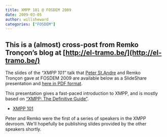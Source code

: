 ```yaml
---
title: XMPP 101 @ FOSDEM 2009
date: 2009-03-05
author: willsheward
categories: ["FOSDEM"]
---
```


This is a (almost) cross-post from Remko Tronçon’s blog at [http://el-tramo.be/](http://el-tramo.be/)
--

The slides of the *“XMPP 101”* talk that [Peter St.Andre](http://stpeter.im/) and Remko Tronçon gave at FOSDEM 2009 are available below as a SlideShare presentation and [here in PDF format](http://el-tramo.be/files/blog/xmpp-101-fosdem.pdf).

This presentation gives a fast-paced introduction to XMPP, and is mostly based on [“XMPP: The Definitive Guide”](http://oreilly.com/catalog/9780596157197/).

- [XMPP 101](http://www.slideshare.net/remko.troncon/xmpp-101?type=presentation "XMPP 101")

Peter and Remko were the first of a series of speakers in the XMPP devroom. We'll hopefully be publishing slides provided by the other speakers shortly.
